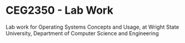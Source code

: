 # CEG2350 - Lab Work
Lab work for Operating Systems Concepts and Usage, at Wright State University, Department of Computer Science and Engineering

